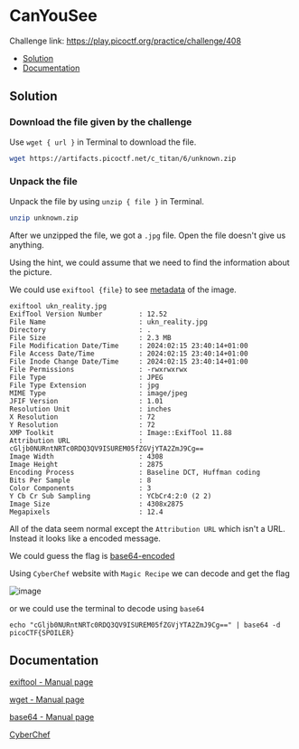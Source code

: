# CanYouSee
Challenge link: https://play.picoctf.org/practice/challenge/408
- [Solution](#solution)
- [Documentation](#documentation)
## Solution
### Download the file given by the challenge
Use `wget { url }` in Terminal to download the file.
```bash
wget https://artifacts.picoctf.net/c_titan/6/unknown.zip
```
### Unpack the file 
Unpack the file by using `unzip { file }` in Terminal.
```bash
unzip unknown.zip
```
After we unzipped the file, we got a `.jpg` file. Open the file doesn't give us anything. 

Using the hint, we could assume that we need to find the information about the picture.

We could use `exiftool {file}` to see [metadata](https://en.wikipedia.org/wiki/Metadata) of the image.
```
exiftool ukn_reality.jpg
ExifTool Version Number         : 12.52
File Name                       : ukn_reality.jpg
Directory                       : .
File Size                       : 2.3 MB
File Modification Date/Time     : 2024:02:15 23:40:14+01:00
File Access Date/Time           : 2024:02:15 23:40:14+01:00
File Inode Change Date/Time     : 2024:02:15 23:40:14+01:00
File Permissions                : -rwxrwxrwx
File Type                       : JPEG
File Type Extension             : jpg
MIME Type                       : image/jpeg
JFIF Version                    : 1.01
Resolution Unit                 : inches
X Resolution                    : 72
Y Resolution                    : 72
XMP Toolkit                     : Image::ExifTool 11.88
Attribution URL                 : cGljb0NURntNRTc0RDQ3QV9ISUREM05fZGVjYTA2ZmJ9Cg==
Image Width                     : 4308
Image Height                    : 2875
Encoding Process                : Baseline DCT, Huffman coding
Bits Per Sample                 : 8
Color Components                : 3
Y Cb Cr Sub Sampling            : YCbCr4:2:0 (2 2)
Image Size                      : 4308x2875
Megapixels                      : 12.4
```
All of the data seem normal except the `Attribution URL` which isn't a URL. Instead it looks like a encoded message. 

We could guess the flag is [base64-encoded](https://en.wikipedia.org/wiki/Base64)

Using `CyberChef` website with `Magic Recipe` we can decode and get the flag

![image](https://github.com/user-attachments/assets/860168ee-3efb-4f2f-90d3-dcc02fd1e763)

or we could use the terminal to decode using `base64`
```
echo "cGljb0NURntNRTc0RDQ3QV9ISUREM05fZGVjYTA2ZmJ9Cg==" | base64 -d
picoCTF{SPOILER}
```
## Documentation 
[exiftool - Manual page](https://linux.die.net/man/1/exiftool)

[wget - Manual page](https://linux.die.net/man/1/wget)

[base64 - Manual page](https://linux.die.net/man/1/base64)

[CyberChef](https://gchq.github.io/CyberChef/)




